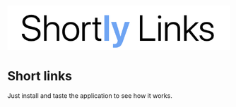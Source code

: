 ![Shortly logo](./public/image/shorlink_logo.png)

# Short links

Just install and taste the application to see how it works.
